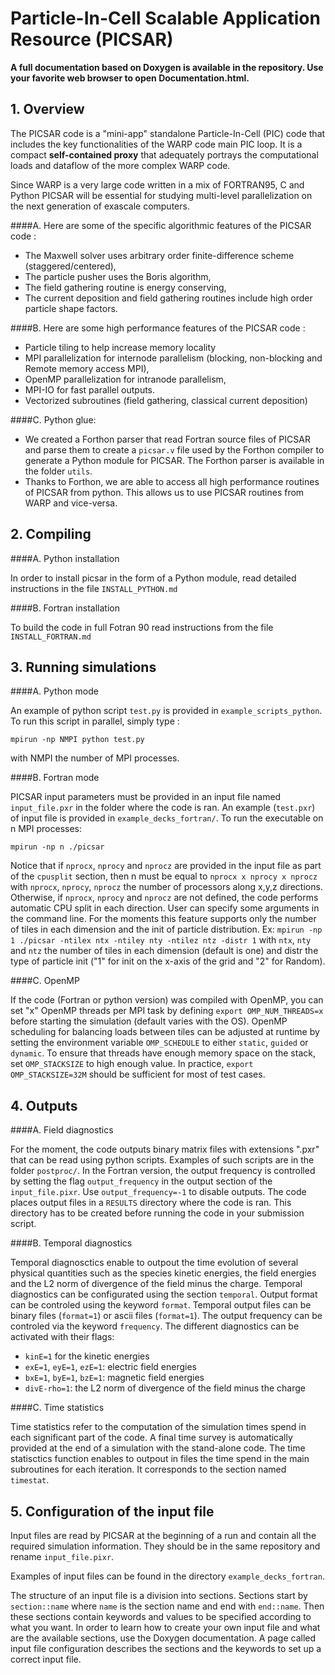 **Particle-In-Cell Scalable Application Resource (PICSAR)**
============================================================

__A full documentation based on Doxygen is available in the repository.
Use your favorite web browser to open Documentation.html.__

**1. Overview**
------------

The PICSAR code is a "mini-app" standalone Particle-In-Cell (PIC) code that includes
the key functionalities of the WARP code main PIC loop. It is a 
compact **self-contained proxy** that adequately portrays the computational loads
and dataflow of the more complex WARP code. 

Since WARP is a very large code written in a mix of FORTRAN95, C and Python 
PICSAR will be essential for studying multi-level parallelization on the next
generation of exascale computers. 

####A.  Here are some of the specific algorithmic features of the PICSAR code :  

* The Maxwell solver uses arbitrary order finite-difference scheme (staggered/centered), 
* The particle pusher uses the Boris algorithm,
* The field gathering routine is energy conserving, 
* The current deposition and field gathering routines include high order particle shape factors.

####B.  Here are some high performance features of the PICSAR code :

* Particle tiling to help increase memory locality
* MPI parallelization for internode parallelism (blocking, non-blocking and Remote memory access MPI), 
* OpenMP parallelization for intranode parallelism,
* MPI-IO for fast parallel outputs.
* Vectorized subroutines (field gathering, classical current deposition)

####C.  Python glue: 

* We created a Forthon parser that read Fortran source files of PICSAR and parse them to create a `picsar.v` file used by the Forthon compiler to generate a Python module for PICSAR. The Forthon parser is available in the folder `utils`. 
* Thanks to Forthon, we are able to access all high performance routines of PICSAR from python. This allows us to use PICSAR routines from WARP and vice-versa. 


**2. Compiling**
-------------

####A.  Python installation 

In order to install picsar in the form of a Python module, read detailed instructions in the file `INSTALL_PYTHON.md`

####B.  Fortran installation 

To build the code in full Fotran 90 read instructions from the file  `INSTALL_FORTRAN.md` 

**3. Running simulations**
-----------------------

####A.  Python mode

An example of python script `test.py` is provided in `example_scripts_python`. To run this script in parallel, simply type :
```
mpirun -np NMPI python test.py 
```
with NMPI the number of MPI processes. 

####B.  Fortran mode

PICSAR input parameters must be provided in an input file named `input_file.pxr` in the folder where the code is ran. An example (`test.pxr`) of input file is provided in `example_decks_fortran/`. To run the executable on n MPI processes:
```
mpirun -np n ./picsar
```
Notice that if `nprocx`, `nprocy` and `nprocz` are provided in the input file as part of the `cpusplit` section, then n must be equal to `nprocx x nprocy x nprocz` with `nprocx`, `nprocy`, `nprocz` the number of processors along x,y,z directions. Otherwise, if `nprocx`, `nprocy` and `nprocz` are not defined, the code performs automatic CPU split in each direction. User can specify some arguments in the command line. For the moments this feature supports only the number of tiles in each dimension and the init of particle distribution. Ex: `mpirun -np 1 ./picsar -ntilex ntx -ntiley nty -ntilez ntz -distr 1` with `ntx`, `nty` and `ntz` the number of tiles in each dimension (default is one) and distr the type of particle init ("1" for init on the x-axis of the grid and "2" for Random).

####C.  OpenMP

If the code (Fortran or python version) was compiled with OpenMP, you can set "x" OpenMP threads per MPI task by defining `export OMP_NUM_THREADS=x` before starting the simulation (default varies with the OS). OpenMP scheduling for balancing loads between tiles can be adjusted at runtime by setting the environment variable `OMP_SCHEDULE` to either `static`, `guided` or `dynamic`. To ensure that threads have enough memory space on the stack, set `OMP_STACKSIZE` to high enough value. In practice, `export OMP_STACKSIZE=32M` should be sufficient for most of test cases.   

**4. Outputs**
-----------------------

####A.  Field diagnostics

For the moment, the code outputs binary matrix files with extensions ".pxr" that can be read using python scripts. Examples of such scripts are in the folder `postproc/`. In the Fortran version, the output frequency is controlled by setting the flag `output_frequency` in the output section of the `input_file.pixr`. Use `output_frequency=-1` to disable outputs. The code places output files in a `RESULTS` directory where the code is ran. This directory has to be created before running the code in your submission script. 

####B.  Temporal diagnostics

Temporal diagnosctics enable to outpout the time evolution of several physical quantities such as the species kinetic energies, the field energies and the L2 norm of divergence of the field minus the charge. Temporal diagnostics can be configurated using the section `temporal`. Output format can be controled using the keyword `format`.
Temporal output files can be binary files (`format=1`) or ascii files (`format=1`).
The output frequency can be controled via the keyword `frequency`.
The different diagnostics can be activated with their flags:

* `kinE=1` for the kinetic energies
* `exE=1`, `eyE=1`, `ezE=1`: electric field energies
* `bxE=1`, `byE=1`, `bzE=1`: magnetic field energies
* `divE-rho=1`: the L2 norm of divergence of the field minus the charge

####C.  Time statistics

Time statistics refer to the computation of the simulation times spend in each significant part of the code. A final time survey is automatically provided at the end of a simulation with the stand-alone code.
The time statisctics function enables to outpout in files the time spend in the main subroutines for each iteration.
It corresponds to the section named `timestat`.

**5. Configuration of the input file**
------------------------------------------

Input files are read by PICSAR at the beginning of a run and contain all the required simulation information.
They should be in the same repository and rename `input_file.pixr`.

Examples of input files can be found in the directory `example_decks_fortran`.

The structure of an input file is a division into sections.
Sections start by `section::name` where `name` is the section name and end with `end::name`.
Then these sections contain keywords and values to be specified according to what you want.
In order to learn how to create your own input file and what are the available sections, use the Doxygen documentation.
A page called input file configuration describes the sections and the keywords to set up a correct input file.




